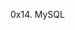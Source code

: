 0x14. MySQL
<!-- CHANGE MASTER TO MASTER_HOST='52.72.66.73', MASTER_USER='replica_user', MASTER_PASSWORD='projectcorrection280hbtn', MASTER_LOG_FILE='mysql-bin.000001', MASTER_LOG_POS=154;
CREATE USER 'replica_user'@'%' IDENTIFIED BY 'projectcorrection280hbtn'; -->

